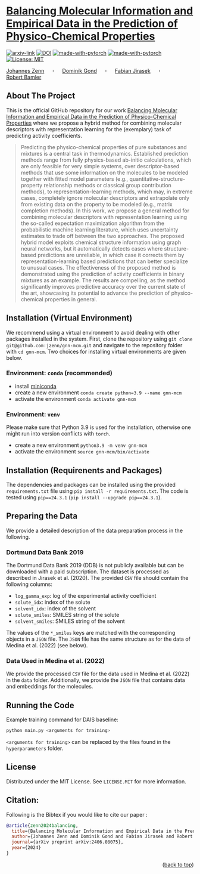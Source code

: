 # [Balancing Molecular Information and Empirical Data in the Prediction of Physico-Chemical Properties](http://arxiv.org/abs/2406.08075)
<div id="top"></div>

  [![arxiv-link](https://img.shields.io/badge/Paper-PDF-red?style=flat&logo=arXiv&logoColor=red)](http://arxiv.org/abs/2406.08075)
  [![DOI](https://zenodo.org/badge/DOI/10.5281/zenodo.11631566.svg)](https://doi.org/10.5281/zenodo.11631566)
  [![made-with-pytorch](https://img.shields.io/badge/Made%20with-PyTorch-brightgreen)](https://pytorch.org/)
  [![made-with-pytorch](https://img.shields.io/badge/Made%20with-PyTorch%A0Geometric-brightgreen)](https://pytorch.org/)
  [![License: MIT](https://img.shields.io/badge/License-MIT-yellow.svg)](https://opensource.org/licenses/MIT)

  <a href="https://jzenn.github.io" target="_blank">Johannes&nbsp;Zenn</a> &emsp; <b>&middot;</b> &emsp;
  <a href="https://mv.rptu.de/fgs/ltd/lehrstuhl/mitarbeiter/dominik-gond" target="_blank">Dominik&nbsp;Gond</a> &emsp; <b>&middot;</b> &emsp;
  <a href="https://mv.rptu.de/en/dpts/ltd/chair/staff/fabian-jirasek" target="_blank">Fabian&nbsp;Jirasek</a> &emsp; <b>&middot;</b> &emsp;
  <a href="https://robamler.github.io" target="_blank">Robert&nbsp;Bamler</a>



## About The Project
This is the official GitHub repository for our work [Balancing Molecular Information and Empirical Data in the Prediction of Physico-Chemical Properties](http://arxiv.org/abs/2406.08075) where we propose a hybrid method for combining molecular descriptors with representation learning for the (exemplary) task of predicting activity coefficients.

> Predicting the physico-chemical properties of pure substances and mixtures is a central task in thermodynamics. Established prediction methods range from fully physics-based ab-initio calculations, which are only feasible for very simple systems, over descriptor-based methods that use some information on the molecules to be modeled together with fitted model parameters (e.g., quantitative-structure-property relationship methods or classical group contribution methods), to representation-learning methods, which may, in extreme cases, completely ignore molecular descriptors and extrapolate only from existing data on the property to be modeled (e.g., matrix completion methods). In this work, we propose a general method for combining molecular descriptors with representation learning using the so-called expectation maximization algorithm from the probabilistic machine learning literature, which uses uncertainty estimates to trade off between the two approaches. The proposed hybrid model exploits chemical structure information using graph neural networks, but it automatically detects cases where structure-based predictions are unreliable, in which case it corrects them by representation-learning based predictions that can better specialize to unusual cases. The effectiveness of the proposed method is demonstrated using the prediction of activity coefficients in binary mixtures as an example. The results are compelling, as the method significantly improves predictive accuracy over the current state of the art, showcasing its potential to advance the prediction of physico-chemical properties in general.
> 


## Installation (Virtual Environment)

We recommend using a virtual environment to avoid dealing with other packages installed in the system.
First, clone the repository using `git clone git@github.com:jzenn/gnn-mcm.git` and navigate to the repository folder with `cd gnn-mcm`.
Two choices for installing virtual environments are given below.



### Environment: `conda` (recommended)
 
- install [miniconda](https://docs.conda.io/en/latest/miniconda.html)
- create a new environment `conda create python=3.9 --name gnn-mcm`
- activate the environment `conda activate gnn-mcm`


### Environment: `venv`

Please make sure that Python 3.9 is used for the installation, otherwise one might run into version conflicts with `torch`.

- create a new environment `python3.9 -m venv gnn-mcm`
- activate the environment `source gnn-mcm/bin/activate`


## Installation (Requirenents and Packages)

The dependencies and packages can be installed using the provided `requirements.txt` file using `pip install -r requirements.txt`.
The code is tested using `pip==24.3.1` (`pip install --upgrade pip==24.3.1`).


## Preparing the Data

We provide a detailed description of the data preparation process in the following.


### Dortmund Data Bank 2019

The Dortmund Data Bank 2019 (DDB) is not publicly available but can be downloaded with 
a paid subscription.
The dataset is processed as described in Jirasek et al. (2020). 
The provided `CSV` file should contain the following columns:
- `log_gamma_exp`: log of the experimental activity coefficient
- `solute_idx`: index of the solute
- `solvent_idx`: index of the solvent
- `solute_smiles`: SMILES string of the solute
- `solvent_smiles`: SMILES string of the solvent

The values of the `*_smiles` keys are matched with the corresponding objects in a `JSON` file.
The `JSON` file has the same structure as for the data of Medina et al. (2022) (see below).


### Data Used in Medina et al. (2022)

We provide the processed `CSV` file for the data used in Medina et al. (2022) in the `data` folder.
Additionally, we provide the `JSON` file that contains data and embeddings for the molecules.


## Running the Code

Example training command for DAIS baseline:
```bash
python main.py <arguments for training>
```
`<arguments for training>` can be replaced by the files found in the `hyperparameters` folder.


## License
Distributed under the MIT License. See `LICENSE.MIT` for more information.


## Citation:
Following is the Bibtex if you would like to cite our paper :

```bibtex
@article{zenn2024balancing,
  title={Balancing Molecular Information and Empirical Data in the Prediction of Physico-Chemical Properties}, 
  author={Johannes Zenn and Dominik Gond and Fabian Jirasek and Robert Bamler},
  journal={arXiv preprint arXiv:2406.08075},
  year={2024}
}
```

<p align="right">(<a href="#top">back to top</a>)</p>
